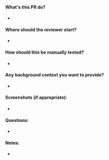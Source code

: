 #### What's this PR do?
*
#### Where should the reviewer start?
*
#### How should this be manually tested?
*
#### Any background context you want to provide?
*
#### Screenshots (if appropriate):
*
#### Questions:
*
#### Notes: 
*
